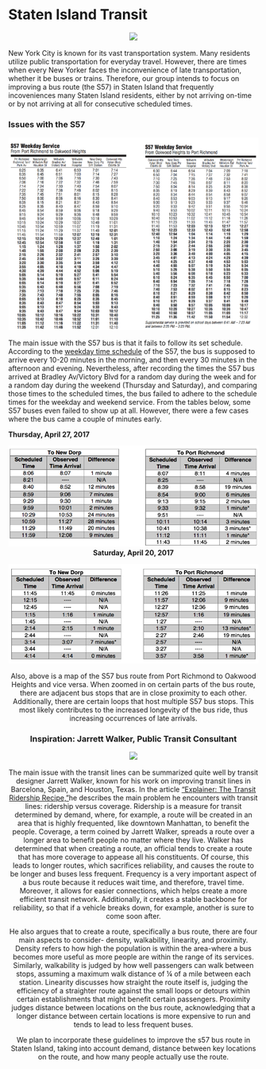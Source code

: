 # Staten Island Transit
<div style="text-align:center"><img src ="https://github.com/pmendoza41/Staten-Island-Transit/blob/master/S57.jpg?raw=true" /></div>

New York City is known for its vast transportation system. Many residents utilize public transportation for everyday travel. However, there are times when every New Yorker faces the inconvenience of late transportation, whether it be buses or trains. Therefore, our group intends to focus on improving a bus route (the S57) in Staten Island that frequently incoveniences many Staten Island residents, either by not arriving on-time or by not arriving at all for consecutive scheduled times. 

### Issues with the S57
<div style="text-align:center"><img src ="https://github.com/pmendoza41/Staten-Island-Transit/blob/master/S57%20weekday%20service.PNG?raw=true" /></div>

The main issue with the S57 bus is that it fails to follow its set schedule. According to the [weekday time schedule](http://web.mta.info/nyct/bus/schedule/staten/s057cur.pdf) of the S57, the bus is supposed to arrive every 10-20 minutes in the morning, and then every 30 minutes in the afternoon and evening. Nevertheless, after recording the times the S57 bus arrived at Bradley Av/Victory Blvd for a random day during the week and for a random day during the weekend (Thursday and Saturday), and comparing those times to the scheduled times, the bus failed to adhere to the schedule times for the weekday and weekend service. From the tables below, some S57 buses even failed to show up at all. However, there were a few cases where the bus came a couple of minutes early. 

**Thursday, April 27, 2017**
<div style="text-align:center"><img src ="https://github.com/pmendoza41/Staten-Island-Transit/blob/master/Thursday%20times.png?raw=true"

**Saturday, April 20, 2017**
<div style="text-align:center"><img src ="https://github.com/pmendoza41/Staten-Island-Transit/blob/master/Saturday.png?raw=true"

<script src="https://embed.github.com/view/geojson/pmendoza41/Staten-Island-Transit/master/map%20(4).geojson"></script>
Also, above is a map of the S57 bus route from Port Richmond to Oakwood Heights and vice versa. When zoomed in on certain parts of the bus route, there are adjacent bus stops that are in close proximity to each other. Additionally, there are certain loops that host multiple S57 bus stops. This most likely contributes to the increased longevity of the bus ride, thus increasing occurrences of late arrivals. 

### Inspiration: Jarrett Walker, Public Transit Consultant 
<div style="text-align:center"><img src ="https://github.com/pmendoza41/Staten-Island-Transit/blob/master/jarrett%20walker%20pic.jpg?raw=true" /></div>

The main issue with the transit lines can be summarized quite well by transit designer Jarrett Walker, known for his work on improving transit lines in Barcelona, Spain, and Houston, Texas. In the article [“Explainer: The Transit Ridership Recipe,”](http://humantransit.org/2015/07/mega-explainer-the-ridership-recipe.html)he describes the main problem he encounters with transit lines: ridership versus coverage. Ridership is a measure for transit determined by demand, where, for example, a route will be created in an area that is highly frequented, like downtown Manhattan, to benefit the people. Coverage, a term coined by Jarrett Walker, spreads a route over a longer area to benefit people no matter where they live.  Walker has determined that when creating a route, an official tends to create a route that has more coverage to appease all his constituents. Of course, this leads to longer routes, which sacrifices reliability, and causes the route to be longer and buses less frequent. Frequency is a very important aspect of a bus route because it reduces wait time, and therefore, travel time. Moreover, it allows for easier connections, which helps create a more efficient transit network. Additionally, it creates a stable backbone for reliability, so that if a vehicle breaks down, for example, another is sure to come soon after.

He also argues that to create a route, specifically a bus route, there are four main aspects to consider- density, walkability, linearity, and proximity. Density refers to how high the population is within the area-where a bus becomes more useful as more people are within the range of its services. Similarly, walkability is judged by how well passengers can walk between stops, assuming a maximum walk distance of ¼ of a mile between each station. Linearity discusses how straight the route itself is, judging the efficiency of a straighter route against the small loops or detours within certain establishments that might benefit certain passengers. Proximity judges distance between locations on the bus route, acknowledging that a longer distance between certain locations is more expensive to run and tends to lead to less frequent buses.

We plan to incorporate these guidelines to improve the s57 bus route in Staten Island, taking into account demand, distance between key locations on the route, and how many people actually use the route.
